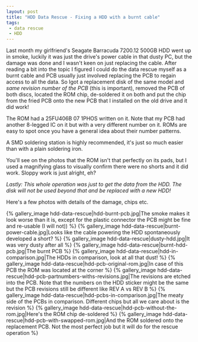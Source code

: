 ```yaml
---
layout: post
title: "HDD Data Rescue - Fixing a HDD with a burnt cable"
tags:
 - data rescue
 - HDD
---
```


Last month my girlfriend's Seagate Barracuda 7200.12 500GB HDD went up in smoke, luckily it was just the drive's power cable in that dusty PC, but the damage was done and I wasn't keen on just replacing the cable. After reading a bit into the topic I figured I could do the data rescue myself as a burnt cable and PCB usually just involved replacing the PCB to regain access to all the data. So Igot a replacement disk of the same model and *same revision number of the PCB* (this is important), removed the PCB of both discs, located the ROM chip, de-soldered it on both and put the chip from the fried PCB onto the new PCB that I installed on the old drive and it did work!

The ROM had a 25FU406B 07 1PHOS written on it. Note that my PCB had another 8-legged IC on it but with a very different number on it. ROMs are easy to spot once you have a general idea about their number patterns.

A SMD soldering station is highly recommended, it's just so much easier than with a plain soldering iron.

You'll see on the photos that the ROM isn't that perfectly on its pads, but I used a magnifying glass to visually confirm there were no shorts and it did work. Sloppy work is just alright, eh?

*Lastly: This whole operation was just to get the data from the HDD. The disk will not be used beyond that and be replaced with a new HDD!*

Here's a few photos with details of the damage, chips etc.

{% gallery_image hdd-data-rescue|hdd-burnt-pcb.jpg|The smoke makes it look worse than it is, except for the plastic connector the PCB might be fine and re-usable (I will not)) %}
{% gallery_image hdd-data-rescue|burnt-power-cable.jpg|Looks like the cable powering the HDD spontaneously developed a short? %}
{% gallery_image hdd-data-rescue|dusty-hdd.jpg|It was very dusty after all %}
{% gallery_image hdd-data-rescue|burnt-hdd-pcb.jpg|The burnt PCB %}
{% gallery_image hdd-data-rescue|hdd-in-comparison.jpg|The HDDs in comparison, look at all that dust! %}
{% gallery_image hdd-data-rescue|hdd-pcb-original-rom.jpg|In case of this PCB the ROM was located at the corner %}
{% gallery_image hdd-data-rescue|hdd-pcb-partnumbers-withs-revisions.jpg|The revisions are etched into the PCB. Note that the numbers on the HDD sticker might be the same but the PCB revisions still be different like REV A vs REV B %}
{% gallery_image hdd-data-rescue|hdd-pcbs-in-comparison.jpg|The meaty side of the PCBs in comparison. Different chips but all we care about is the revision %}
{% gallery_image hdd-data-rescue|hdd-pcb-without-the-rom.jpg|Here's the ROM chip de-soldered %}
{% gallery_image hdd-data-rescue|hdd-pcb-with-swapped-rom.jpg|And the ROM soldered onto the replacement PCB. Not the most perfect job but it will do for the rescue operation %}


